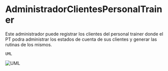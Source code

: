 # AdministradorClientesPersonalTrainer
Este administrador puede registrar los clientes del personal trainer donde el PT podra administrar los estados de cuenta de sus clientes y generar las rutinas de los mismos.

    UML


![UML](https://github.com/LeandroTroncoso98/AdministradorClientesPersonalTrainer/assets/105368488/f16eadea-135a-4054-8870-890f7c9a1a7c)

